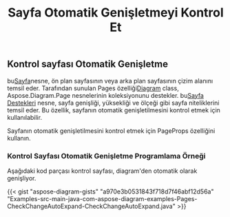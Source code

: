 ﻿---
title: Sayfa Otomatik Genişletmeyi Kontrol Et
type: docs
weight: 10
url: /tr/java/check-page-autoexpand/
description: Bu bölüm, Aspose.Diagram ile bir visio dosyasında sayfanın otomatik olarak nasıl genişletileceğini kontrol etmeyi veya değiştirmeyi açıklar.
---
## **Kontrol sayfası Otomatik Genişletme**

 bu[Sayfa](https://reference.aspose.com/diagram/java/com.aspose.diagram/page)nesne, ön plan sayfasının veya arka plan sayfasının çizim alanını temsil eder. Tarafından sunulan Pages özelliği[Diagram](https://reference.aspose.com/diagram/java/com.aspose.diagram/diagram) class, Aspose.Diagram.Page nesnelerinin koleksiyonunu destekler.
 bu[Sayfa Destekleri](https://reference.aspose.com/diagram/java/com.aspose.diagram/PageProps) nesne, sayfa genişliği, yüksekliği ve ölçeği gibi sayfa niteliklerini temsil eder. Bu özellik, sayfanın otomatik genişletilmesini kontrol etmek için kullanılabilir.

Sayfanın otomatik genişletilmesini kontrol etmek için PageProps özelliğini kullanın.
### **Kontrol Sayfası Otomatik Genişletme Programlama Örneği**
Aşağıdaki kod parçası kontrol sayfası, diagram'den otomatik olarak genişliyor.

{{< gist "aspose-diagram-gists" "a970e3b0531843f718d7f46abf12d56a" "Examples-src-main-java-com-aspose-diagram-examples-Pages-CheckChangeAutoExpand-CheckChangeAutoExpand.java" >}}
